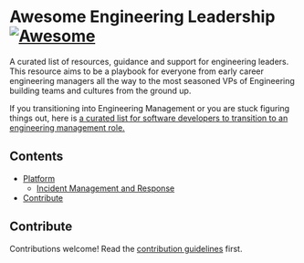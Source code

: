 # Awesome Engineering Leadership [![Awesome](https://awesome.re/badge.svg)](https://awesome.re)
A curated list of resources, guidance and support for engineering leaders. 
This resource aims to be a playbook for everyone from early career engineering managers all the way to the most seasoned VPs of Engineering building teams and cultures from the ground up.

If you transitioning into Engineering Management or you are stuck figuring things out, here is [a curated list for software developers to transition to an engineering management role.](https://github.com/kdeldycke/awesome-engineering-team-management)

## Contents

- [Platform](#platform)
  - [Incident Management and Response](playbooks/platform/incident-management/readme.md)
- [Contribute](#contribute)

## Contribute

Contributions welcome! Read the [contribution guidelines](.github/contributing.md) first.
